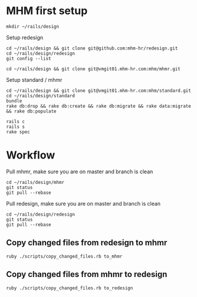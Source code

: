 # MHM first setup

    mkdir ~/rails/design

Setup redesign

    cd ~/rails/design && git clone git@github.com:mhm-hr/redesign.git
    cd ~/rails/design/redesign
    git config --list

    cd ~/rails/design && git clone git@vmgit01.mhm-hr.com:mhm/mhmr.git


Setup standard / mhmr

    cd ~/rails/design && git clone git@vmgit01.mhm-hr.com:mhm/standard.git
    cd ~/rails/design/standard
    bundle
    rake db:drop && rake db:create && rake db:migrate && rake data:migrate && rake db:populate

    rails c
    rails s
    rake spec

# Workflow

Pull mhmr, make sure you are on master and branch is clean

    cd ~/rails/design/mhmr
    git status
    git pull --rebase

Pull redesign, make sure you are on master and branch is clean

    cd ~/rails/design/redesign
    git status
    git pull --rebase

## Copy changed files from redesign to mhmr

    ruby ./scripts/copy_changed_files.rb to_mhmr

## Copy changed files from mhmr to redesign

    ruby ./scripts/copy_changed_files.rb to_redesign
